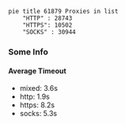
```mermaid
pie title 61879 Proxies in list
    "HTTP" : 28743
    "HTTPS": 10502
    "SOCKS" : 30944
```

### Some Info
#### Average Timeout

- mixed: 3.6s
- http: 1.9s
- https: 8.2s
- socks: 5.3s